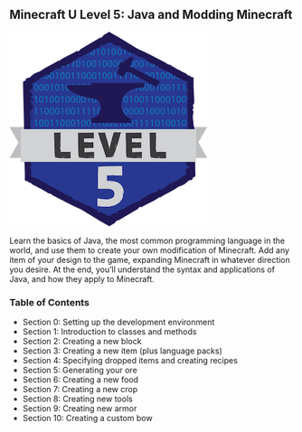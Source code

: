 ## Minecraft U Level 5: Java and Modding Minecraft

![](images/level5.png)

Learn the basics of Java, the most common programming language in the world, and use them to create your own modification of Minecraft. Add any item of your design to the game, expanding Minecraft in whatever direction you desire. At the end, you’ll understand the syntax and applications of Java, and how they apply to Minecraft.

### Table of Contents

* Section 0: Setting up the development environment  
* Section 1: Introduction to classes and methods  
* Section 2: Creating a new block  
* Section 3: Creating a new item (plus language packs)  
* Section 4: Specifying dropped items and creating recipes  
* Section 5: Generating your ore  
* Section 6: Creating a new food  
* Section 7: Creating a new crop  
* Section 8: Creating new tools  
* Section 9: Creating new armor  
* Section 10: Creating a custom bow  
